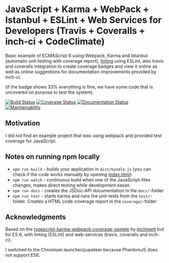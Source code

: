 # JavaScript + Karma + WebPack + Istanbul + ESLint + Web Services for Developers (Travis + Coveralls + inch-ci + CodeClimate)
Basic example of ECMAScript 6 using Webpack, Karma and Istanbul (automatic unit testing with coverage report), [linting](https://en.wikipedia.org/wiki/Lint_(software)) using ESLint, also travis and coveralls integration to create coverage badges and view it online as well as online suggestions for documentation improvements provided by inch-ci.

(if the badge shows 33% everything is fine, we have some code that is uncovered on purpose to test the system).

[![Build Status](https://travis-ci.org/brean/javascript-karma-webpack-coverage-sample.svg?branch=master)](https://travis-ci.org/brean/javascript-karma-webpack-coverage-sample)
[![Coverage Status](https://coveralls.io/repos/github/brean/javascript-karma-webpack-coverage-sample/badge.svg?branch=master)](https://coveralls.io/github/brean/javascript-karma-webpack-coverage-sample?branch=master)
[![Documentation Status](https://inch-ci.org/github/brean/javascript-karma-webpack-coverage-sample.svg?branch=master)](https://inch-ci.org/github/brean/javascript-karma-webpack-coverage-sample?branch=master)
[![Maintainability](https://api.codeclimate.com/v1/badges/bd64a7f55066b90b9f67/maintainability)](https://codeclimate.com/github/brean/javascript-karma-webpack-coverage-sample/maintainability)


## Motivation
I did not find an example project that was using webpack and provided test coverage for JavaScript.

## Notes on running npm locally
 - `npm run build` - builds your application in `dist/bundle.js` (you can check if the code works manually by opening [index.html](index.html))
 - `npm run watch` - continuous build when one of the JavaScript-files changes, makes direct testing while development easier.
 - `npm run docs` - creates the JSDoc-API documentation in the `docs/`-folder
 - `npm run test` - starts karma and runs the unit-tests from the `test/`-folder. Creates a HTML code-coverage report in the `coverage/`-folder

## Acknowledgments
Based on the [typescript-karma-webpack-coverage-sample](https://github.com/mcliment/typescript-karma-webpack-coverage-sample)
by [mcliment](https://github.com/mcliment) but for ES 6, with linting (ESLint) and web-services (travis, coveralls and inch-ci).

I switched to the Chromium launcher/pupeteer because PhantomJS does not support ES6.
